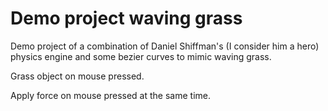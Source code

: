 # Demo project waving grass
Demo project of a combination of Daniel Shiffman's (I consider him a hero) physics engine and some bezier curves to mimic waving grass.

Grass object on mouse pressed.

Apply force on mouse pressed at the same time.
